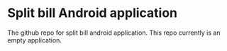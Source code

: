 # Split bill Android application
The github repo for split bill android application.
This repo currently is an empty application.